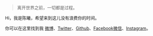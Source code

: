 > 离开世界之前，一切都是过程。

Hi，我是陈曦，希望来到这儿没有浪费你的时间。

你可以在这里找到我 [微博](https://weibo.com/longlivewe)、[Twitter](https://twitter.com/C_henX_i)、[Github](https://github.com/longlivewe)、[Facebook](https://www.facebook.com/longlivewe)[微信](https://s1.ax1x.com/2020/04/26/JREDPJ.png)、[Instagram](https://www.instagram.com/iamcarychen/)。
